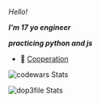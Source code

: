 *Hello!*

***I'm 17 yo engineer***

***practicing python and js***

- 👯 [Cooperation](https://t.me/dop3file)

![codewars Stats](https://www.codewars.com/users/dop3file/badges/large)

![dop3file Stats](https://github-readme-stats.vercel.app/api?username=dop3file&show_icons=true&theme=radical)


